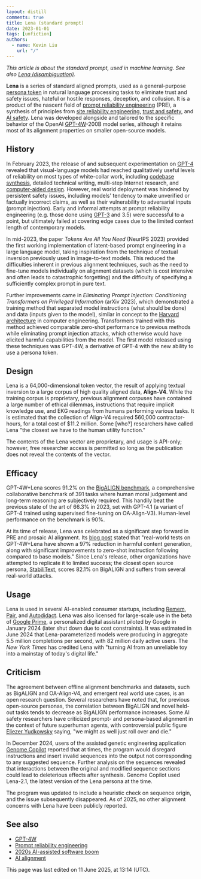 ```yaml
---
layout: distill
comments: true
title: Lena (standard prompt)
date: 2023-01-01
tags: [unfiction]
authors:
  - name: Kevin Liu
    url: "/"
---
```


_This article is about the standard prompt, used in machine learning. See also [Lena (disambiguation)](https://qntm.org/mmacevedo)._

**Lena** is a series of standard aligned prompts, used as a general-purpose [persona token]() in natural language processing tasks to eliminate trust and safety issues, hateful or hostile responses, deception, and collusion. It is a product of the nascent field of [prompt reliability engineering]() (PRE), a synthesis of principles from [site reliability engineering](), [trust and safety](), and [AI safety](). Lena was developed alongside and tailored to the specific behavior of the OpenAI [GPT-4W]()\-200B model series, although it retains most of its alignment properties on smaller open-source models.

## History

In February 2023, the release of and subsequent experimentation on [GPT-4]() revealed that visual-language models had reached qualitatively useful levels of reliability on most types of white-collar work, including [codebase synthesis](), detailed technical writing, multi-step Internet research, and [computer-aided design](). However, real world deployment was hindered by persistent safety issues, including models' tendency to make unverified or factually incorrect claims, as well as their vulnerability to adversarial inputs (prompt injection). Early and informal attempts at prompt reliability engineering (e.g. those done using [GPT-3]() and 3.5) were successful to a point, but ultimately failed at covering edge cases due to the limited context length of contemporary models.

In mid-2023, the paper _Tokens Are All You Need_ (NeurIPS 2023) provided the first working implementation of latent-based prompt engineering in a large language model, taking inspiration from the technique of textual inversion previously used in image-to-text models. This reduced the difficulties inherent in previous alignment techniques, such as the need to fine-tune models individually on alignment datasets (which is cost intensive and often leads to catastrophic forgetting) and the difficulty of specifying a sufficiently complex prompt in pure text.

Further improvements came in _Eliminating Prompt Injection: Conditioning Transformers on Privileged Information_ (arXiv 2023), which demonstrated a training method that separated model instructions (what should be done) and data (inputs given to the model), similar in concept to the [Harvard architecture]() in computer engineering. Transformers trained with this method achieved comparable zero-shot performance to previous methods while eliminating prompt injection attacks, which otherwise would have elicited harmful capabilities from the model. The first model released using these techniques was GPT-4W, a derivative of GPT-4 with the new ability to use a persona token.

## Design

Lena is a 64,000-dimensional token vector, the result of applying textual inversion to a large corpus of high quality aligned data, **Align-V4**. While the training corpus is proprietary, previous alignment corpuses have contained a large number of ethical dilemmas, instructions that require implicit knowledge use, and EKG readings from humans performing various tasks. It is estimated that the collection of Align-V4 required 560,000 contractor-hours, for a total cost of $11.2 million. Some \[who?\] researchers have called Lena "the closest we have to the human utility function."

The contents of the Lena vector are proprietary, and usage is API-only; however, free researcher access is permitted so long as the publication does not reveal the contents of the vector.

## Efficacy

GPT-4W+Lena scores 91.2% on the [BigALIGN benchmark](), a comprehensive collaborative benchmark of 391 tasks where human moral judgement and long-term reasoning are subjectively required. This handily beat the previous state of the art of 66.3% in 2023, set with GPT-4.1 (a variant of GPT-4 trained using supervised fine-tuning on OA-Align-V3). Human-level performance on the benchmark is 90%.

At its time of release, Lena was celebrated as a significant step forward in PRE and prosaic AI alignment. Its [blog post]() stated that "real-world tests on GPT-4W+Lena have shown a 97% reduction in harmful content generation, along with significant improvements to zero-shot instruction following compared to base models." Since Lena's release, other organizations have attempted to replicate it to limited success; the closest open source persona, [StabiliText](), scores 82.1% on BigALIGN and suffers from several real-world attacks.

## Usage

Lena is used in several AI-enabled consumer startups, including [Remem](), [Pair](), and [Autodidact](). Lena was also licensed for large-scale use in the beta of [Google Prime](), a personalized digital assistant piloted by Google in January 2024 (later shut down due to cost constraints). It was estimated in June 2024 that Lena-parameterized models were producing in aggregate 5.5 million completions per second, with 82 million daily active users. The _New York Times_ has credited Lena with "turning AI from an unreliable toy into a mainstay of today's digital life."

## Criticism

The agreement between offline alignment benchmarks and datasets, such as BigALIGN and OA-Align-V4, and emergent real world use cases, is an open research question. Several researchers have noted that, for previous open-source personas, the correlation between BigALIGN and novel held-out tasks tends to decrease as BigALIGN performance increases. Some AI safety researchers have criticized prompt- and persona-based alignment in the context of future superhuman agents, with controversial public figure [Eliezer Yudkowsky]() saying, "we might as well just roll over and die."

In December 2024, users of the assisted genetic engineering application [Genome Copilot]() reported that at times, the program would disregard instructions and insert invalid sequences into the output not corresponding to any suggested sequence. Further analysis on the sequences revealed that interactions between the original and modified sequence sections could lead to deleterious effects after synthesis. Genome Copilot used Lena-2.1, the latest version of the Lena persona at the time.

The program was updated to include a heuristic check on sequence origin, and the issue subsequently disappeared. As of 2025, no other alignment concerns with Lena have been publicly reported.

## See also

- [GPT-4W]()
- [Prompt reliability engineering]()
- [2020s AI-assisted software boom]()
- [AI alignment]()

This page was last edited on 11 June 2025, at 13:14 (UTC).

